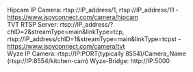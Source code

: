 Hipcam IP Camera: rtsp://IP_address/1, rtsp://IP_address/11 - https://www.ispyconnect.com/camera/hipcam  
TVT RTSP Server: rtsp://IP_address/?chID=2&streamType=main&linkType=tcp, rtsp://IP_address/chID=1&streamType=main&linkType=tcpst - https://www.ispyconnect.com/camera/tvt  
Wyze IP Camera: rtsp://IP:PORT(typically 8554)/Camera_Name  (rtsp://IP:8554/kitchen-cam)
Wyze-Bridge: http://IP:5000  
